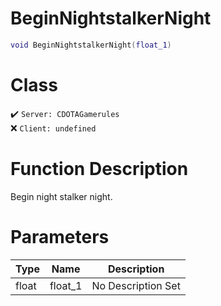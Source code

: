 # BeginNightstalkerNight
```lua
void BeginNightstalkerNight(float_1)
```
# Class
✔️ `Server: CDOTAGamerules`  
❌ `Client: undefined`  

# Function Description
Begin night stalker night.
# Parameters
Type|Name|Description
--|--|--
float|float_1|No Description Set

